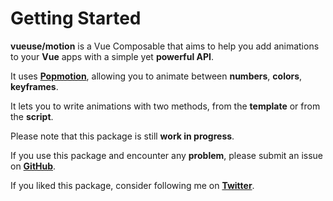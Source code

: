# Getting Started

**vueuse/motion** is a Vue Composable that aims to help you add animations to your **Vue** apps with a simple yet **powerful API**.

It uses [**Popmotion**](https://popmotion.io/), allowing you to animate between **numbers**, **colors**, **keyframes**.

It lets you to write animations with two methods, from the **template** or from the **script**.

Please note that this package is still **work in progress**.

If you use this package and encounter any **problem**, please submit an issue on [**GitHub**](https://github.com/vueuse/motion).

If you liked this package, consider following me on [**Twitter**](https://twitter.com/yaeeelglx).

<Person />
